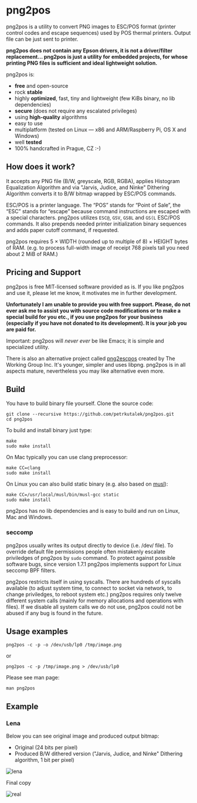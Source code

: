 # png2pos

png2pos is a utility to convert PNG images to ESC/POS format (printer
control codes and escape sequences) used by POS thermal printers.
Output file can be just sent to printer.

**png2pos does not contain any Epson drivers, it is not a driver/filter
replacement… png2pos is just a utility for embedded projects, for whose
printing PNG files is sufficient and ideal lightweight solution.**

png2pos is:

* **free** and open-source
* rock **stable**
* highly **optimized**, fast, tiny and lightweight (few KiBs binary, no lib dependencies)
* **secure** (does not require any escalated privileges)
* using **high-quality** algorithms
* easy to use
* multiplatform (tested on Linux — x86 and ARM/Raspberry Pi, OS X and Windows)
* well **tested**
* 100% handcrafted in Prague, CZ :-)

## How does it work?

It accepts any PNG file (B/W, greyscale, RGB, RGBA), applies Histogram
Equalization Algorithm and via "Jarvis, Judice, and Ninke" Dithering 
Algorithm converts it to B/W bitmap wrapped by ESC/POS commands.

ESC/POS is a printer language. The “POS” stands for “Point of Sale”,
the “ESC” stands for “escape” because command instructions are escaped 
with a special characters. png2pos utilizes ```ESC@```,
```GSV```, ```GS8L``` and ```GS(L``` ESC/POS commands. It also prepends 
needed printer initialization binary sequences and adds paper cutoff 
command, if requested.

png2pos requires 5 × WIDTH (rounded up to multiple of 8) × HEIGHT
bytes of RAM. (e.g. to process full-width image of receipt 768 pixels
tall you need about 2 MiB of RAM.)

## Pricing and Support

png2pos is free MIT-licensed software provided as is. If you like
png2pos and use it, please let me know, it motivates me in further
development.

**Unfortunately I am unable to provide you with free support. Please,
do not ever ask me to assist you with source code modifications or to 
make a special build for you etc., if you use png2pos for your business
(especially if you have not donated to its development). It is your
job you are paid for.**

Important: png2pos will *never ever* be like Emacs; it is simple 
and specialized utility.

There is also an alternative project called
[png2escpos](https://github.com/twg/png2escpos) created
by The Working Group Inc. It's younger, simpler and uses libpng.
png2pos is in all aspects mature, nevertheless you may like alternative 
even more.

## Build

You have to build binary file yourself. Clone the source code:

    git clone --recursive https://github.com/petrkutalek/png2pos.git
    cd png2pos

To build and install binary just type:

    make
    sudo make install

On Mac typically you can use clang preprocessor:

    make CC=clang
    sudo make install

On Linux you can also build static binary (e.g. also based on
[musl](http://www.musl-libc.org/intro.html)):

    make CC=/usr/local/musl/bin/musl-gcc static
    sudo make install

png2pos has no lib dependencies and is easy to build and run on Linux,
Mac and Windows.

### seccomp

png2pos usually writes its output directly to device (i.e. /dev/ file).
To override default file permissions people often mistakenly escalate
priviledges of png2pos by `sudo` command. To protect against possible
software bugs, since version 1.7.1 png2pos implements support for Linux
seccomp BPF filters. 

png2pos restricts itself in using syscalls. There are hundreds of syscalls
available (to adjust system time, to connect to socket via network, 
to change priviledges, to reboot system etc.) png2pos requires only twelve
different system calls (mainly for memory allocations and operations with files).
If we disable all system calls we do not use, png2pos could not be abused
if any bug is found in the future.

## Usage examples

    png2pos -c -p -o /dev/usb/lp0 /tmp/image.png

or

    png2pos -c -p /tmp/image.png > /dev/usb/lp0

Please see man page:

    man png2pos

## Example

### Lena

Below you can see original image and produced output bitmap:

* Original (24 bits per pixel)
* Produced B/W dithered version ("Jarvis, Judice, and Ninke"
Dithering algorithm, 1 bit per pixel)

![lena](docs/lena_png2pos_2_steps.png)

Final copy

![real](docs/lena_printed.jpg)
